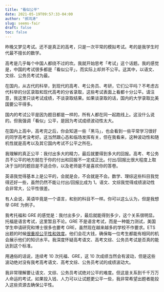 ```yaml
---
title: "看似公平"
date: 2021-05-19T09:57:33-04:00
author: "郝鸿涛"
slug: seems-fair
draft: false
toc: false
---
```


昨晚又梦见考试。还不是真正的高考，只是一次平常的模拟考试。考的是我学生时代最不擅长的数学。

高考是几乎每个中国人都绕不过的坎。我就开始思考「考试」这个话题。我的感觉是，中国的考试很多都是「看似公平」，而实际上却并不公平。这其中，以语文、文综、公务员考试为最。

在国内，从古代的科举，到现代的高考、考公务员、考研，它们公平吗？不考虑古代科举的分区录取和现代高考的分省录取，这些考试表面上看都十分公平。请注意，我这里只谈考试成绩，不谈录取结果。如果谈录取的话，国内的大学录取比美国要公平得多。

国内的考试公平是因为题目都是一样的，所有人都在同一起跑线上。这没什么说的。但我强调「看似」公平，是因为考试成绩波动性太大。

在国内上高中，高考完之后，你会知道一些「黑马」，也会看到一些平常学习很好的同学高考没考好。这当然跟心态和临场发挥有关，但在我看来，这种波动性和随机性就是高考以及其它国内考试不公平之所在。

我理解的真正公平：我付出多大的精力，最后就要得到多大的回报。高考、考公务员不公平的地方就在于你的付出和回报不一定成正比。付出/回报比很大程度上取决于当时的题目是不适合你，以及老师是不是喜欢你的答卷。

英语我觉得基本上是公平的，会就是会，不会就是不会。数学、理综这些科目我觉得还好一些，虽然仍然不能让付出/回报比成为 1。语文、文综我觉得成绩波动性会非常大，公平性很差。

有人会说，英语毕竟是一个语言，和别的科目不一样。你可以这么认为，但是我想举 GRE 为例子。

我考托福和 GRE 的感觉是：我付出多少，最后就能得到多少，这个关系很明显。托福是语言考试，这里暂且不论。GRE 不是语言考试，而是一种能力测试，美国学生申请研究和博士很多也要考 GRE，虽然现在越来越多的学校不作要求。ETS 出题的时候[很重视公平性和效度](https://www.ets.org/gre/institutions/about/fairness/)。他们会花大钱，确保每一位考生都能有相同的机会展示他们的知识水平。我深度怀疑高考语文、高考文综、公务员考试是否真的能达到这个标准。

用通俗的话说，连续考 10 次托福、GRE，这 10 次成绩当然会有波动，但是这些波动绝对没有我考高考语文、高考文综、公务员考试的成绩波动大。

我非常理解要让语文、文综、公务员考试绝对公平的难度。但这是关系到千千万万人命运的考试，如果投入钱、人力可以让试题更公平一些，我非常希望出题者能投入这些资源去确保公平性。